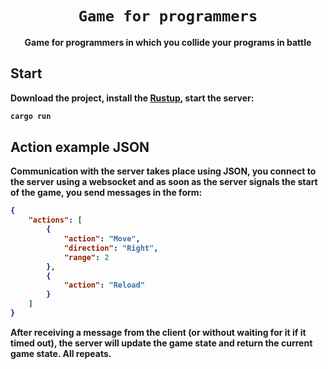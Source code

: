 <div align="center">
  <h1><code>Game for programmers</code></h1>

  <p>
    <strong>Game for programmers in which you collide your programs in battle
  </p>
</div>

## Start

Download the project, install the [Rustup](https://rustup.rs/), start the server:

```sh
cargo run
```

## Action example JSON

 Communication with the server takes place using JSON, you connect to the server using a websocket and as soon as the server signals the start of the game, you send messages in the form:

```json
{
    "actions": [
        {
            "action": "Move",
            "direction": "Right",
            "range": 2
        },
        {
            "action": "Reload"
        }
    ]
}
```

After receiving a message from the client (or without waiting for it if it timed out), the server will update the game state and return the current game state. All repeats.
